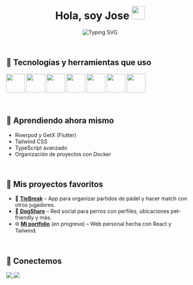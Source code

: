 <h1 align="center">
  Hola, soy Jose <img src="https://media.giphy.com/media/hvRJCLFzcasrR4ia7z/giphy.gif" width="35">
</h1>




<p align="center">
  <img src="https://readme-typing-svg.demolab.com?font=Fira+Code&size=25&pause=1000&center=true&vCenter=true&width=500&lines=Web+%26+Mobile+App+Developer" alt="Typing SVG" />
</p>

<br>



## 🚀 Tecnologías y herramientas que uso

<p align="left">
  <img src="https://cdn.jsdelivr.net/gh/devicons/devicon/icons/flutter/flutter-original.svg" width="50" />
  <img src="https://cdn.jsdelivr.net/gh/devicons/devicon/icons/dart/dart-original.svg" width="50" />
  <img src="https://cdn.jsdelivr.net/gh/devicons/devicon/icons/react/react-original.svg" width="50" />
  <img src="https://cdn.jsdelivr.net/gh/devicons/devicon/icons/javascript/javascript-original.svg" width="50" />
  <img src="https://cdn.jsdelivr.net/gh/devicons/devicon/icons/typescript/typescript-original.svg" width="50" />
  <img src="https://cdn.jsdelivr.net/gh/devicons/devicon/icons/mysql/mysql-original.svg" width="50" />
  <img src="https://cdn.jsdelivr.net/gh/devicons/devicon/icons/git/git-original.svg" width="50" />
</p>

<br>

## 🧠 Aprendiendo ahora mismo

- Riverpod y GetX (Flutter)
- Tailwind CSS
- TypeScript avanzado
- Organización de proyectos con Docker
<br>


## 📱 Mis proyectos favoritos

- 🎾 [**TieBreak**](https://github.com/tu_usuario/tiebreak) – App para organizar partidos de pádel y hacer match con otros jugadores.
- 🐶 [**DogShare**](https://github.com/josebayondev/dog-share) – Red social para perros con perfiles, ubicaciones pet-friendly y más.
- 🌐 [**Mi portfolio**](https://github.com/tu_usuario/portfolio) (en progreso) – Web personal hecha con React y Tailwind.

<br>

## 🤝 Conectemos

<p align="left">
  <a href="https://www.linkedin.com/in/josebayondev/">
    <img src="https://img.shields.io/badge/LinkedIn-blue?logo=linkedin&style=for-the-badge" />
  </a>
  <a href="mailto:josebayondev.com">
    <img src="https://img.shields.io/badge/Email-red?logo=gmail&style=for-the-badge" />
  </a>
</p>


